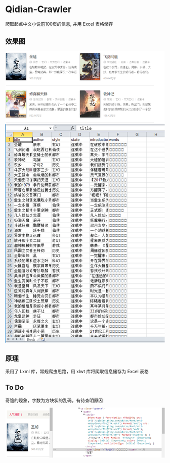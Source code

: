 

# Qidian-Crawler
爬取起点中文小说前100页的信息, 并用 Excel 表格储存

## 效果图

![](https://github.com/Oslomayor/Markdown-Imglib/blob/master/Imgs/Qidian-Cralwer2.PNG?raw=true)
![](https://github.com/Oslomayor/Markdown-Imglib/blob/master/Imgs/Qidian-Cralwer.PNG?raw=true)

## 原理

采用了 Lxml 库，常规爬虫思路，用 xlwt 库将爬取信息储存为 Excel 表格

## To Do

奇诡的现象，字数为方块状的乱码，有待查明原因

![](https://github.com/Oslomayor/Markdown-Imglib/blob/master/Imgs/Qidian-Cralwer3.PNG?raw=true)

